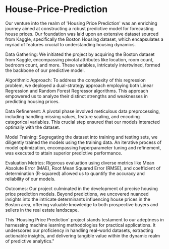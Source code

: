 # House-Price-Prediction
Our venture into the realm of 'Housing Price Prediction' was an enriching journey aimed at constructing a robust predictive model for forecasting house prices. Our foundation was laid upon an extensive dataset sourced from Kaggle, specifically the Boston Housing dataset, which encapsulates a myriad of features crucial to understanding housing dynamics.

Data Gathering: We initiated the project by acquiring the Boston dataset from Kaggle, encompassing pivotal attributes like location, room count, bedroom count, and more. These variables, intricately intertwined, formed the backbone of our predictive model.

Algorithmic Approach: To address the complexity of this regression problem, we deployed a dual-strategy approach employing both Linear Regression and Random Forest Regressor algorithms. This approach empowered us to analyze their distinct strengths and weaknesses in predicting housing prices.

Data Refinement: A pivotal phase involved meticulous data preprocessing, including handling missing values, feature scaling, and encoding categorical variables. This crucial step ensured that our models interacted optimally with the dataset.

Model Training: Segregating the dataset into training and testing sets, we diligently trained the models using the training data. An iterative process of model optimization, encompassing hyperparameter tuning and refinement, was executed to attain superior predictive performance.

Evaluation Metrics: Rigorous evaluation using diverse metrics like Mean Absolute Error (MAE), Root Mean Squared Error (RMSE), and coefficient of determination (R-squared) allowed us to quantify the accuracy and reliability of our models.

Outcomes: Our project culminated in the development of precise housing price prediction models. Beyond predictions, we uncovered nuanced insights into the intricate determinants influencing house prices in the Boston area, offering valuable knowledge to both prospective buyers and sellers in the real estate landscape.

This 'Housing Price Prediction' project stands testament to our adeptness in harnessing machine learning methodologies for practical applications. It underscores our proficiency in handling real-world datasets, extracting actionable insights, and delivering tangible value within the dynamic realm of predictive analytics."








